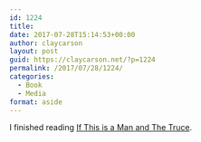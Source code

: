 ```yaml
---
id: 1224
title: 
date: 2017-07-28T15:14:53+00:00
author: claycarson
layout: post
guid: https://claycarson.net/?p=1224
permalink: /2017/07/28/1224/
categories:
  - Book
  - Media
format: aside
---
```

I finished reading [If This is a Man and The Truce](https://www.amazon.com/gp/aw/d/0349100136/ref=mp_s_a_1_1?ie=UTF8&qid=1501276417&sr=8-1&pi=AC_SX236_SY340_QL65&keywords=if+this+is+a+man+and+the+truce&dpPl=1&dpID=51mHpeIwc6L&ref=plSrch).